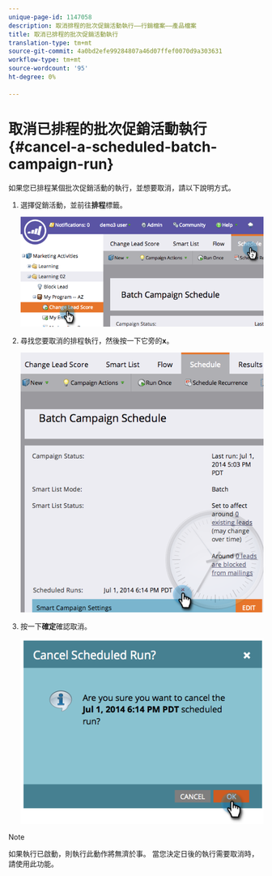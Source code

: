 ```yaml
---
unique-page-id: 1147058
description: 取消排程的批次促銷活動執行——行銷檔案——產品檔案
title: 取消已排程的批次促銷活動執行
translation-type: tm+mt
source-git-commit: 4a0bd2efe99284807a46d07ffef0070d9a303631
workflow-type: tm+mt
source-wordcount: '95'
ht-degree: 0%

---
```



# 取消已排程的批次促銷活動執行{#cancel-a-scheduled-batch-campaign-run}

如果您已排程某個批次促銷活動的執行，並想要取消，請以下說明方式。

1. 選擇促銷活動，並前往&#x200B;**排程**&#x200B;標籤。

   ![](assets/image2014-9-22-16-3a43-3a10.png)

1. 尋找您要取消的排程執行，然後按一下它旁的&#x200B;**x**。

   ![](assets/image2014-9-22-16-3a43-3a15.png)

1. 按一下&#x200B;**確定**&#x200B;確認取消。

   ![](assets/image2014-9-22-16-3a43-3a24.png)

>[!NOTE]
>
>如果執行已啟動，則執行此動作將無濟於事。 當您決定日後的執行需要取消時，請使用此功能。
